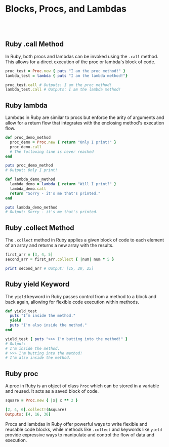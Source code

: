 # Blocks, Procs, and Lambdas

<br><br>

## Ruby .call Method
In Ruby, both procs and lambdas can be invoked using the `.call` method. This allows for a direct execution of the proc or lambda's block of code.

```ruby
proc_test = Proc.new { puts "I am the proc method!" }
lambda_test = lambda { puts "I am the lambda method!"}

proc_test.call # Outputs: I am the proc method!
lambda_test.call # Outputs: I am the lambda method!
```

## Ruby lambda
Lambdas in Ruby are similar to procs but enforce the arity of arguments and allow for a return flow that integrates with the enclosing method's execution flow.

```ruby
def proc_demo_method
  proc_demo = Proc.new { return "Only I print!" }
  proc_demo.call
  # The following line is never reached
end

puts proc_demo_method 
# Output: Only I print!

def lambda_demo_method
  lambda_demo = lambda { return "Will I print?" }
  lambda_demo.call
  return "Sorry - it's me that's printed."
end

puts lambda_demo_method
# Output: Sorry - it's me that's printed.
```

## Ruby .collect Method
The `.collect` method in Ruby applies a given block of code to each element of an array and returns a new array with the results.

```ruby
first_arr = [3, 4, 5]
second_arr = first_arr.collect { |num| num * 5 }

print second_arr # Output: [15, 20, 25]
```

## Ruby yield Keyword
The `yield` keyword in Ruby passes control from a method to a block and back again, allowing for flexible code execution within methods.

```ruby
def yield_test
  puts "I'm inside the method."
  yield
  puts "I'm also inside the method."
end

yield_test { puts ">>> I'm butting into the method!" }
# Output:
# I'm inside the method.
# >>> I'm butting into the method!
# I'm also inside the method.
```

## Ruby proc
A proc in Ruby is an object of class `Proc` which can be stored in a variable and reused. It acts as a saved block of code.

```ruby
square = Proc.new { |x| x ** 2 }

[2, 4, 6].collect!(&square)
Outputs: [4, 16, 36]
```

Procs and lambdas in Ruby offer powerful ways to write flexible and reusable code blocks, while methods like `.collect` and keywords like `yield` provide expressive ways to manipulate and control the flow of data and execution.

